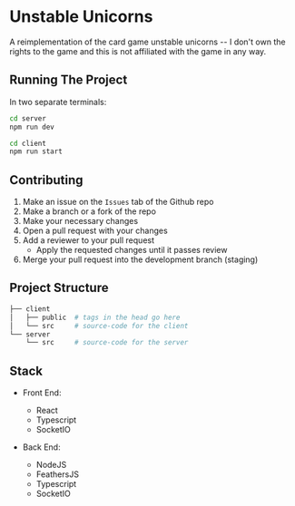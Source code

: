 # Unstable Unicorns
A reimplementation of the card game unstable unicorns -- I don't own the rights to the game and this is not affiliated with the game in any way.

## Running The Project
In two separate terminals:
```bash
cd server
npm run dev
```

```bash
cd client
npm run start
```

## Contributing
1. Make an issue on the `Issues` tab of the Github repo
2. Make a branch or a fork of the repo
3. Make your necessary changes
4. Open a pull request with your changes
5. Add a reviewer to your pull request
    - Apply the requested changes until it passes review
6. Merge your pull request into the development branch (staging)

## Project Structure
```bash
├── client
│   ├── public  # tags in the head go here
│   └── src     # source-code for the client
└── server
    └── src     # source-code for the server
```

## Stack
- Front End:
    - React
    - Typescript
    - SocketIO

- Back End:
    - NodeJS
    - FeathersJS
    - Typescript
    - SocketIO

